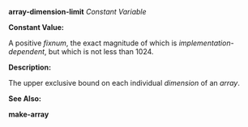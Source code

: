 **array-dimension-limit** *Constant Variable* 

**Constant Value:** 

A positive *fixnum*, the exact magnitude of which is *implementation-dependent*, but which is not less than 1024. 

**Description:** 

The upper exclusive bound on each individual *dimension* of an *array*. 

**See Also:** 

**make-array** 

